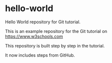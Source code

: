# hello-world
Hello World repository for Git tutorial.

This is an example repository for the Git tutorial on https://www.w3schools.com

This repository is built step by step in the tutorial.

It now includes steps from GitHub.
